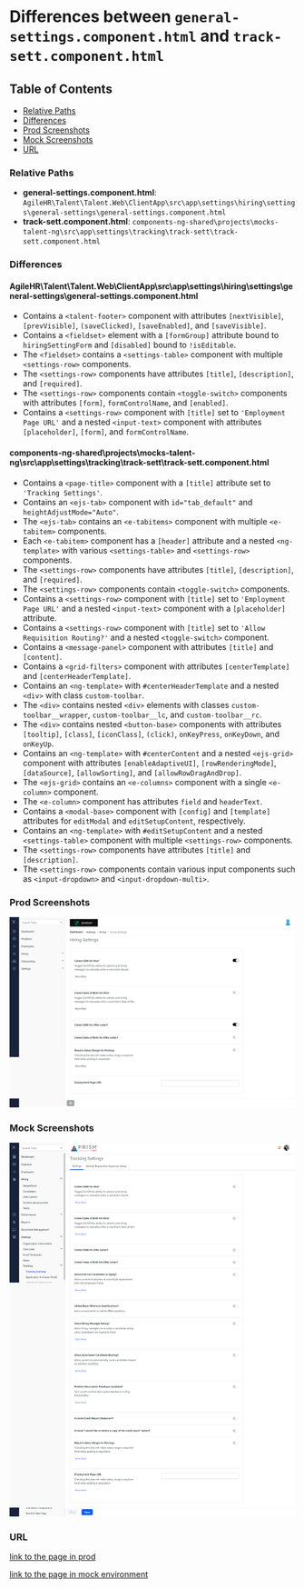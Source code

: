 # Differences between `general-settings.component.html` and `track-sett.component.html`

## Table of Contents

-   [Relative Paths](#relative-paths)
-   [Differences](#differences)
-   [Prod Screenshots](#prod-screenshots)
-   [Mock Screenshots](#mock-screenshots)
-   [URL](#url)

### Relative Paths

-   **general-settings.component.html**: `AgileHR\Talent\Talent.Web\ClientApp\src\app\settings\hiring\settings\general-settings\general-settings.component.html`
-   **track-sett.component.html**: `components-ng-shared\projects\mocks-talent-ng\src\app\settings\tracking\track-sett\track-sett.component.html`

### Differences

#### AgileHR\Talent\Talent.Web\ClientApp\src\app\settings\hiring\settings\general-settings\general-settings.component.html

-   Contains a `<talent-footer>` component with attributes `[nextVisible]`, `[prevVisible]`, `(saveClicked)`, `[saveEnabled]`, and `[saveVisible]`.
-   Contains a `<fieldset>` element with a `[formGroup]` attribute bound to `hiringSettingForm` and `[disabled]` bound to `!isEditable`.
-   The `<fieldset>` contains a `<settings-table>` component with multiple `<settings-row>` components.
-   The `<settings-row>` components have attributes `[title]`, `[description]`, and `[required]`.
-   The `<settings-row>` components contain `<toggle-switch>` components with attributes `[form]`, `formControlName`, and `[enabled]`.
-   Contains a `<settings-row>` component with `[title]` set to `'Employment Page URL'` and a nested `<input-text>` component with attributes `[placeholder]`, `[form]`, and `formControlName`.

#### components-ng-shared\projects\mocks-talent-ng\src\app\settings\tracking\track-sett\track-sett.component.html

-   Contains a `<page-title>` component with a `[title]` attribute set to `'Tracking Settings'`.
-   Contains an `<ejs-tab>` component with `id="tab_default"` and `heightAdjustMode="Auto"`.
-   The `<ejs-tab>` contains an `<e-tabitems>` component with multiple `<e-tabitem>` components.
-   Each `<e-tabitem>` component has a `[header]` attribute and a nested `<ng-template>` with various `<settings-table>` and `<settings-row>` components.
-   The `<settings-row>` components have attributes `[title]`, `[description]`, and `[required]`.
-   The `<settings-row>` components contain `<toggle-switch>` components.
-   Contains a `<settings-row>` component with `[title]` set to `'Employment Page URL'` and a nested `<input-text>` component with a `[placeholder]` attribute.
-   Contains a `<settings-row>` component with `[title]` set to `'Allow Requisition Routing?'` and a nested `<toggle-switch>` component.
-   Contains a `<message-panel>` component with attributes `[title]` and `[content]`.
-   Contains a `<grid-filters>` component with attributes `[centerTemplate]` and `[centerHeaderTemplate]`.
-   Contains an `<ng-template>` with `#centerHeaderTemplate` and a nested `<div>` with class `custom-toolbar`.
-   The `<div>` contains nested `<div>` elements with classes `custom-toolbar__wrapper`, `custom-toolbar__lc`, and `custom-toolbar__rc`.
-   The `<div>` contains nested `<button-base>` components with attributes `[tooltip]`, `[class]`, `[iconClass]`, `(click)`, `onKeyPress`, `onKeyDown`, and `onKeyUp`.
-   Contains an `<ng-template>` with `#centerContent` and a nested `<ejs-grid>` component with attributes `[enableAdaptiveUI]`, `[rowRenderingMode]`, `[dataSource]`, `[allowSorting]`, and `[allowRowDragAndDrop]`.
-   The `<ejs-grid>` contains an `<e-columns>` component with a single `<e-column>` component.
-   The `<e-column>` component has attributes `field` and `headerText`.
-   Contains a `<modal-base>` component with `[config]` and `[template]` attributes for `editModal` and `editSetupContent`, respectively.
-   Contains an `<ng-template>` with `#editSetupContent` and a nested `<settings-table>` component with multiple `<settings-row>` components.
-   The `<settings-row>` components have attributes `[title]` and `[description]`.
-   The `<settings-row>` components contain various input components such as `<input-dropdown>` and `<input-dropdown-multi>`.

### Prod Screenshots

![Prod Screenshot](./general-settings-prod.png)

### Mock Screenshots

![Mock Screenshot](./track-sett-mock.png)

### URL

[link to the page in prod](https://piedpiper.agilehr.net/core/settings/hiring/settings)

[link to the page in mock environment](http://localhost:4340/settings/tracking/tacking-settings)
